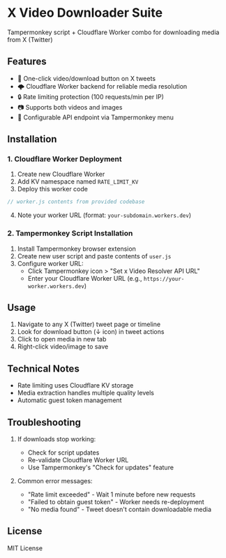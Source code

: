 # X Video Downloader Suite

Tampermonkey script + Cloudflare Worker combo for downloading media from X (Twitter)

## Features

- 🎥 One-click video/download button on X tweets
- 🌩️ Cloudflare Worker backend for reliable media resolution
- 🔒 Rate limiting protection (100 requests/min per IP)
- 📷 Supports both videos and images
- 🔧 Configurable API endpoint via Tampermonkey menu

## Installation

### 1. Cloudflare Worker Deployment

1. Create new Cloudflare Worker
2. Add KV namespace named `RATE_LIMIT_KV`
3. Deploy this worker code

```javascript
// worker.js contents from provided codebase
```

4. Note your worker URL (format: `your-subdomain.workers.dev`)

### 2. Tampermonkey Script Installation

1. Install Tampermonkey browser extension
2. Create new user script and paste contents of `user.js`
3. Configure worker URL:
   - Click Tampermonkey icon > "Set x Video Resolver API URL"
   - Enter your Cloudflare Worker URL (e.g., `https://your-worker.workers.dev`)

## Usage

1. Navigate to any X (Twitter) tweet page or timeline
2. Look for download button (↓ icon) in tweet actions
3. Click to open media in new tab
4. Right-click video/image to save

## Technical Notes

- Rate limiting uses Cloudflare KV storage
- Media extraction handles multiple quality levels
- Automatic guest token management

## Troubleshooting

1. If downloads stop working:

   - Check for script updates
   - Re-validate Cloudflare Worker URL
   - Use Tampermonkey's "Check for updates" feature

2. Common error messages:
   - "Rate limit exceeded" - Wait 1 minute before new requests
   - "Failed to obtain guest token" - Worker needs re-deployment
   - "No media found" - Tweet doesn't contain downloadable media

## License

MIT License
